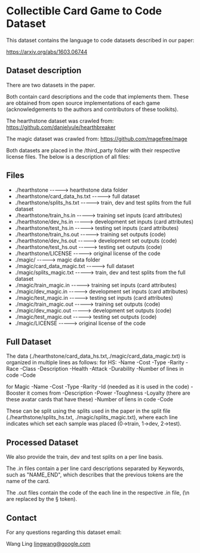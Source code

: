 # Collectible Card Game to Code Dataset #

This dataset contains the language to code datasets described in our paper:

https://arxiv.org/abs/1603.06744

## Dataset description ##
There are two datasets in the paper.

Both contain card descriptions and the code that implements them. These are obtained from open source implementations of each game (acknowledgements to the authors and contributors of these toolkits).

The hearthstone dataset was crawled from:
https://github.com/danielyule/hearthbreaker

The magic dataset was crawled from:
https://github.com/magefree/mage

Both datasets are placed in the /third_party folder with their respective license
files. The below is a description of all files:

## Files ##
- ./hearthstone -----> hearthstone data folder
- ./hearthstone/card_data_hs.txt -----> full dataset 
- ./hearthstone/splits_hs.txt -----> train, dev and test splits from the full dataset
- ./hearthstone/train_hs.in -----> training set inputs (card attributes)
- ./hearthstone/dev_hs.in -----> development set inputs (card attributes)
- ./hearthstone/test_hs.in -----> testing set inputs (card attributes)
- ./hearthstone/train_hs.out -----> training set outputs (code)
- ./hearthstone/dev_hs.out -----> development set outputs (code)
- ./hearthstone/test_hs.out -----> testing set outputs (code)
- ./hearthstone/LICENSE -----> original license of the code
- ./magic/ -----> magic data folder
- ./magic/card_data_magic.txt -----> full dataset
- ./magic/splits_magic.txt -----> train, dev and test splits from the full dataset
- ./magic/train_magic.in -----> training set inputs (card attributes)
- ./magic/dev_magic.in -----> development set inputs (card attributes)
- ./magic/test_magic.in -----> testing set inputs (card attributes)
- ./magic/train_magic.out -----> training set outputs (code)
- ./magic/dev_magic.out -----> development set outputs (code)
- ./magic/test_magic.out -----> testing set outputs (code)
- ./magic/LICENSE -----> original license of the code

## Full Dataset ##
The data (./hearthstone/card_data_hs.txt,./magic/card_data_magic.txt) is organized in multiple lines as follows:
for HS:
-Name
-Cost
-Type
-Rarity
-Race
-Class
-Description
-Health
-Attack
-Durability
-Number of lines in code
-Code

for Magic
-Name
-Cost
-Type
-Rarity
-Id (needed as it is used in the code)
-Booster it comes from
-Description
-Power
-Toughness
-Loyalty (there are these avatar cards that have these)
-Number of liens in code
-Code

These can be split using the splits used in the paper in the split file (./hearthstone/splits_hs.txt, ./magic/splits_magic.txt), where each line indicates which set each sample was placed (0->train, 1->dev, 2->test).

## Processed Dataset ##

We also provide the train, dev and test splits on a per line basis. 

The .in files contain a per line card descriptions separated by Keywords, such as "NAME_END", which describes that the previous tokens are the name of the card. 

The .out files contain the code of the each line in the respective .in file, (\n are replaced by the § token).

## Contact ##

For any questions regarding this dataset email:

Wang Ling
lingwang@google.com
